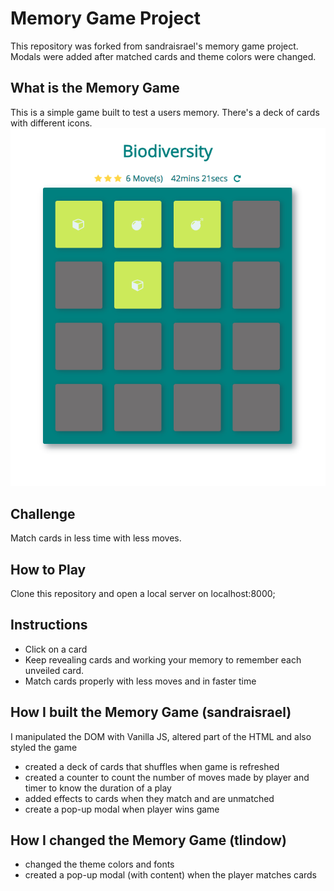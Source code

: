 # Memory Game Project

This repository was forked from sandraisrael's memory game project. Modals were added after matched cards and theme colors were changed.

## What is the Memory Game
This is a simple game built to test a users memory. There's a deck of cards with different icons.
![snippet](img/snippet_new.png)

## Challenge
Match cards in less time with less moves.

## How to Play
Clone this repository and open a local server on localhost:8000;

## Instructions
* Click on a card
* Keep revealing cards and working your memory to remember each unveiled card.
* Match cards properly with less moves and in faster time


## How I built the Memory Game (sandraisrael)
I manipulated the DOM with Vanilla JS, altered part of the HTML and also styled the game
* created a deck of cards that shuffles when game is refreshed
* created a counter to count the number of moves made by player and timer to know the duration of a play
* added effects to cards when they match and are unmatched
* create a pop-up modal when player wins game

## How I changed the Memory Game (tlindow)
* changed the theme colors and fonts
* created a pop-up modal (with content) when the player matches cards
